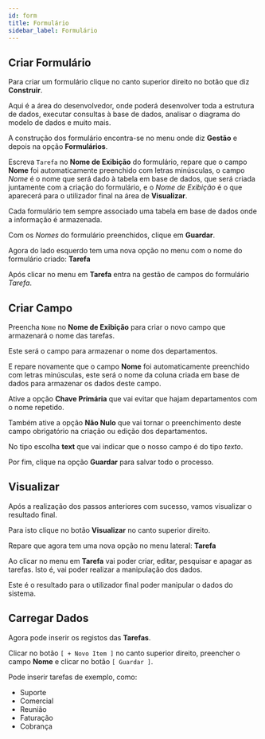 ```yaml
---
id: form
title: Formulário
sidebar_label: Formulário
---
```


## Criar Formulário

Para criar um formulário clique no canto superior direito no botão que diz **Construir**.

Aqui é a área do desenvolvedor, onde poderá desenvolver toda a estrutura de dados, executar consultas à base de dados, analisar o diagrama do modelo de dados e muito mais.

A construção dos formulário encontra-se no menu onde diz **Gestão** e depois na opção **Formulários**.

Escreva `Tarefa` no **Nome de Exibição** do formulário, repare que o campo **Nome** foi automaticamente preenchido com letras minúsculas, o campo _Nome_ é o nome que será dado à tabela em base de dados, que será criada juntamente com a criação do formulário, e o _Nome de Exibição_ é o que aparecerá para o utilizador final na área de **Visualizar**.

Cada formulário tem sempre associado uma tabela em base de dados onde a informação é armazenada.

Com os _Nomes_ do formulário preenchidos, clique em **Guardar**.

Agora do lado esquerdo tem uma nova opção no menu com o nome do formulário criado: **Tarefa**

Após clicar no menu em **Tarefa** entra na gestão de campos do formulário _Tarefa_.

## Criar Campo

Preencha `Nome` no **Nome de Exibição** para criar o novo campo que armazenará o nome das tarefas.

Este será o campo para armazenar o nome dos departamentos.

E repare novamente que o campo **Nome** foi automaticamente preenchido com letras minúsculas, este será o nome da coluna criada em base de dados para armazenar os dados deste campo.

Ative a opção **Chave Primária** que vai evitar que hajam departamentos com o nome repetido.

Também ative a opção **Não Nulo** que vai tornar o preenchimento deste campo obrigatório na criação ou edição dos departamentos.

No tipo escolha **text** que vai indicar que o nosso campo é do tipo _texto_.

Por fim, clique na opção **Guardar** para salvar todo o processo.


## Visualizar

Após a realização dos passos anteriores com sucesso, vamos visualizar o resultado final.

Para isto clique no botão **Visualizar** no canto superior direito.

Repare que agora tem uma nova opção no menu lateral: **Tarefa**

Ao clicar no menu em **Tarefa** vai poder criar, editar, pesquisar e apagar as tarefas. Isto é, vai poder realizar a manipulação dos dados.

Este é o resultado para o utilizador final poder manipular o dados do sistema.

## Carregar Dados

Agora pode inserir os registos das **Tarefas**.

Clicar no botão `[ + Novo Item ]` no canto superior direito, preencher o campo **Nome** e clicar no botão `[ Guardar ]`.

Pode inserir tarefas de exemplo, como:

- Suporte
- Comercial
- Reunião
- Faturação
- Cobrança
